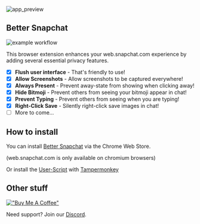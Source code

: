 ![app_preview](https://github.com/dclstn/better-snapchat/assets/43322006/747af03c-d07d-49a2-ba46-c01a5b8641a0)

## Better Snapchat

![example workflow](https://github.com/dclstn/better-snapchat/actions/workflows/node.js.yml/badge.svg)

This browser extension enhances your web.snapchat.com experience by adding several essential privacy features.

- [x] **Flush user interface** - That's friendly to use!
- [x] **Allow Screenshots** - Allow screenshots to be captured everywhere!
- [x] **Always Present** - Prevent away-state from showing when clicking away!
- [x] **Hide Bitmoji** - Prevent others from seeing your bitmoji appear in chat!
- [x] **Prevent Typing** - Prevent others from seeing when you are typing!
- [x] **Right-Click Save** - Silently right-click save images in chat!
- [ ] More to come...

## How to install

You can install [Better Snapchat](https://chrome.google.com/webstore/detail/better-snapchat/bomphfefmmkghdkkpjdafehnmfpifook) via the Chrome Web Store.

(web.snapchat.com is only available on chromium browsers)

Or install the [User-Script](https://raw.githubusercontent.com/dclstn/better-snapchat/master/inject.user.js) with [Tampermonkey](https://www.tampermonkey.net/)

## Other stuff

[!["Buy Me A Coffee"](https://www.buymeacoffee.com/assets/img/custom_images/orange_img.png)](https://www.buymeacoffee.com/dclstn)

Need support? Join our [Discord](https://discord.gg/Us65BKhC).
